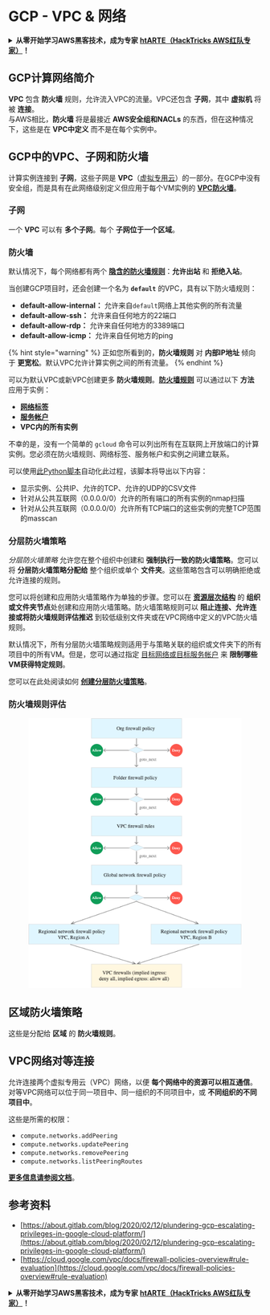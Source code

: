 # GCP - VPC & 网络

<details>

<summary><strong>从零开始学习AWS黑客技术，成为专家</strong> <a href="https://training.hacktricks.xyz/courses/arte"><strong>htARTE（HackTricks AWS红队专家）</strong></a><strong>！</strong></summary>

支持HackTricks的其他方式：

- 如果您想看到您的**公司在HackTricks中做广告**或**下载PDF格式的HackTricks**，请查看[**订阅计划**](https://github.com/sponsors/carlospolop)!
- 获取[**官方PEASS和HackTricks周边产品**](https://peass.creator-spring.com)
- 探索[**PEASS家族**](https://opensea.io/collection/the-peass-family)，我们的独家[NFTs收藏品](https://opensea.io/collection/the-peass-family)
- **加入** 💬 [**Discord群**](https://discord.gg/hRep4RUj7f) 或 [**电报群**](https://t.me/peass) 或在**Twitter**上关注我们 🐦 [**@hacktricks_live**](https://twitter.com/hacktricks_live)**。**
- 通过向[**HackTricks**](https://github.com/carlospolop/hacktricks)和[**HackTricks Cloud**](https://github.com/carlospolop/hacktricks-cloud) github仓库提交PR来分享您的黑客技巧。

</details>

## **GCP计算网络简介**

**VPC** 包含 **防火墙** 规则，允许流入VPC的流量。VPC还包含 **子网**，其中 **虚拟机** 将被 **连接**。\
与AWS相比，**防火墙** 将是最接近 **AWS安全组和NACLs** 的东西，但在这种情况下，这些是在 **VPC中定义** 而不是在每个实例中。

## **GCP中的VPC、子网和防火墙**

计算实例连接到 **子网**，这些子网是 **VPC**（[虚拟专用云](https://cloud.google.com/vpc/docs/vpc)）的一部分。在GCP中没有安全组，而是具有在此网络级别定义但应用于每个VM实例的 [**VPC防火墙**](https://cloud.google.com/vpc/docs/firewalls)。

### 子网

一个 **VPC** 可以有 **多个子网**。每个 **子网位于一个区域**。

### 防火墙

默认情况下，每个网络都有两个 [**隐含的防火墙规则**](https://cloud.google.com/vpc/docs/firewalls#default\_firewall\_rules)：**允许出站** 和 **拒绝入站**。

当创建GCP项目时，还会创建一个名为 **`default`** 的VPC，具有以下防火墙规则：

- **default-allow-internal：** 允许来自`default`网络上其他实例的所有流量
- **default-allow-ssh：** 允许来自任何地方的22端口
- **default-allow-rdp：** 允许来自任何地方的3389端口
- **default-allow-icmp：** 允许来自任何地方的ping

{% hint style="warning" %}
正如您所看到的，**防火墙规则** 对 **内部IP地址** 倾向于 **更宽松**。默认VPC允许计算实例之间的所有流量。
{% endhint %}

可以为默认VPC或新VPC创建更多 **防火墙规则**。[**防火墙规则**](https://cloud.google.com/vpc/docs/firewalls) 可以通过以下 **方法** 应用于实例：

- [**网络标签**](https://cloud.google.com/vpc/docs/add-remove-network-tags)
- [**服务帐户**](https://cloud.google.com/vpc/docs/firewalls#serviceaccounts)
- **VPC内的所有实例**

不幸的是，没有一个简单的 `gcloud` 命令可以列出所有在互联网上开放端口的计算实例。您必须在防火墙规则、网络标签、服务帐户和实例之间建立联系。

可以使用[此Python脚本](https://gitlab.com/gitlab-com/gl-security/gl-redteam/gcp\_firewall\_enum)自动化此过程，该脚本将导出以下内容：

- 显示实例、公共IP、允许的TCP、允许的UDP的CSV文件
- 针对从公共互联网（0.0.0.0/0）允许的所有端口的所有实例的nmap扫描
- 针对从公共互联网（0.0.0.0/0）允许所有TCP端口的这些实例的完整TCP范围的masscan

### 分层防火墙策略 <a href="#hierarchical-firewall-policies" id="hierarchical-firewall-policies"></a>

_分层防火墙策略_ 允许您在整个组织中创建和 **强制执行一致的防火墙策略**。您可以将 **分层防火墙策略分配给** 整个组织或单个 **文件夹**。这些策略包含可以明确拒绝或允许连接的规则。

您可以将创建和应用防火墙策略作为单独的步骤。您可以在 [**资源层次结构**](https://cloud.google.com/resource-manager/docs/cloud-platform-resource-hierarchy) 的 **组织或文件夹节点**处创建和应用防火墙策略。防火墙策略规则可以 **阻止连接、允许连接或将防火墙规则评估推迟** 到较低级别文件夹或在VPC网络中定义的VPC防火墙规则。

默认情况下，所有分层防火墙策略规则适用于与策略关联的组织或文件夹下的所有项目中的所有VM。但是，您可以通过指定 [目标网络或目标服务帐户](https://cloud.google.com/vpc/docs/firewall-policies#targets) 来 **限制哪些VM获得特定规则**。

您可以在此处阅读如何 [**创建分层防火墙策略**](https://cloud.google.com/vpc/docs/using-firewall-policies#gcloud)。

### 防火墙规则评估

<figure><img src="../../../../.gitbook/assets/image (4) (5).png" alt=""><figcaption></figcaption></figure>

## 区域防火墙策略

这些是分配给 **区域** 的 **防火墙规则**。

## VPC网络对等连接

允许连接两个虚拟专用云（VPC）网络，以便 **每个网络中的资源可以相互通信**。\
对等VPC网络可以位于同一项目中、同一组织的不同项目中，或 **不同组织的不同项目中**。

这些是所需的权限：

- `compute.networks.addPeering`
- `compute.networks.updatePeering`
- `compute.networks.removePeering`
- `compute.networks.listPeeringRoutes`

[**更多信息请参阅文档**](https://cloud.google.com/vpc/docs/vpc-peering)。

## 参考资料

- [https://about.gitlab.com/blog/2020/02/12/plundering-gcp-escalating-privileges-in-google-cloud-platform/](https://about.gitlab.com/blog/2020/02/12/plundering-gcp-escalating-privileges-in-google-cloud-platform/)
- [https://cloud.google.com/vpc/docs/firewall-policies-overview#rule-evaluation](https://cloud.google.com/vpc/docs/firewall-policies-overview#rule-evaluation)

<details>

<summary><strong>从零开始学习AWS黑客技术，成为专家</strong> <a href="https://training.hacktricks.xyz/courses/arte"><strong>htARTE（HackTricks AWS红队专家）</strong></a><strong>！</strong></summary>

支持HackTricks的其他方式：

- 如果您想看到您的**公司在HackTricks中做广告**或**下载PDF格式的HackTricks**，请查看[**订阅计划**](https://github.com/sponsors/carlospolop)!
- 获取[**官方PEASS和HackTricks周边产品**](https://peass.creator-spring.com)
- 探索[**PEASS家族**](https://opensea.io/collection/the-peass-family)，我们的独家[NFTs收藏品](https://opensea.io/collection/the-peass-family)
- **加入** 💬 [**Discord群**](https://discord.gg/hRep4RUj7f) 或 [**电报群**](https://t.me/peass) 或在**Twitter**上关注我们 🐦 [**@hacktricks_live**](https://twitter.com/hacktricks_live)**。**
- 通过向[**HackTricks**](https://github.com/carlospolop/hacktricks)和[**HackTricks Cloud**](https://github.com/carlospolop/hacktricks-cloud) github仓库提交PR来分享您的黑客技巧。

</details>
